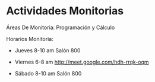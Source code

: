 # Actividades Monitorias

Áreas De Monitoria:
Programación y Cálculo 

Horarios Monitoria:
- Jueves 8-10 am Salón 800

- Viernes 6-8 am http://meet.google.com/hdh-rrqk-oqm

- Sábado 8-10 am Salón 800
